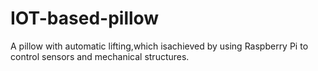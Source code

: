 # IOT-based-pillow
A pillow with automatic lifting,which isachieved by using Raspberry Pi to control sensors and mechanical structures.
